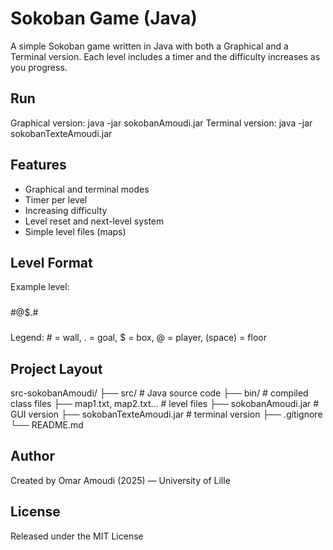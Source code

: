 # Sokoban Game (Java)

A simple Sokoban game written in Java with both a Graphical and a Terminal version. Each level includes a timer and the difficulty increases as you progress.

## Run
Graphical version:
  java -jar sokobanAmoudi.jar
Terminal version:
  java -jar sokobanTexteAmoudi.jar

## Features
- Graphical and terminal modes
- Timer per level
- Increasing difficulty
- Level reset and next-level system
- Simple level files (maps)

## Level Format
Example level:
#####
#@$.#
#####
Legend: # = wall, . = goal, $ = box, @ = player, (space) = floor

## Project Layout
src-sokobanAmoudi/
├── src/                   # Java source code
├── bin/                   # compiled class files
├── map1.txt, map2.txt…    # level files
├── sokobanAmoudi.jar      # GUI version
├── sokobanTexteAmoudi.jar # terminal version
├── .gitignore
└── README.md

## Author
Created by Omar Amoudi (2025) — University of Lille

## License
Released under the MIT License




